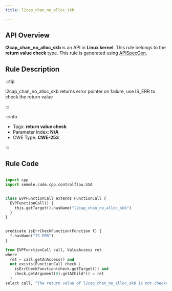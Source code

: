 ```yaml
---
title: l2cap_chan_no_alloc_skb

---
```



## API Overview
**l2cap_chan_no_alloc_skb** is an API in **Linux kernel**. This rule belongs to the **return value check** type. This rule is generated using [APISpecGen](../../tools/APISpecGen).
## Rule Description

:::tip

l2cap_chan_no_alloc_skb returns error pointer on failure, use IS_ERR to check the return value

:::

:::info

- Tags: **return value check**
- Parameter Index: **N/A**
- CWE Type: **CWE-253**

:::

## Rule Code
```python

import cpp
import semmle.code.cpp.controlflow.SSA


class EVPFunctionCall extends FunctionCall {
  EVPFunctionCall() {
    this.getTarget().hasName("l2cap_chan_no_alloc_skb")
  }
}


predicate isErrCheckFunction(Function f) {
  f.hasName("IS_ERR") 
}

from EVPFunctionCall call, ValueAccess ret
where
  ret = call.getAnAccess() and
  not exists(FunctionCall check |
    isErrCheckFunction(check.getTarget()) and
    check.getArgument(0).getAChild*() = ret
  )
select call, "The return value of l2cap_chan_no_alloc_skb is not checked with IS_ERR."
    
```